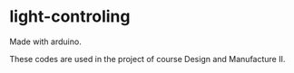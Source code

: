 # light-controling
Made with arduino. 

These codes are used in the project of course Design and Manufacture II.
